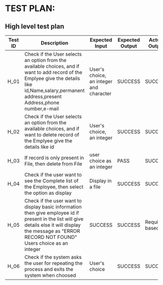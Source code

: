 # TEST PLAN:

## High level test plan

| Test ID |	Description |	Expected Input | Expected Output | Actual Output | Type Of Test |
| ---- | --------- |----- |---- | ----- | ------ |
| H_01 | Check if the User selects an option from the available choices, and if want to add record of the Emplyee give the details like id,Name,salary,permanent address,present Address,phone number,e-mail | User's choice, an integer and character | SUCCESS | SUCCESS | Requirement based |
| H_02 |	Check if the User selects an option from the available choices, and if want to delete record of the Emplyee give the details like id | User's choice, an integer | SUCCESS | SUCCESS | Requirement based |
| H_03 | If record is only present in File, then delete from File | user choice as an integer |	PASS | SUCCESS | Technical |
| H_04 | Check if the user want to see the Complete list of the Employee, then select the option as display |	Display in a file |	SUCCESS |	SUCCESS |	Required based |
| H_05 | Check if the user want to display basic information then give employee id if present in the list will give details else it will display the message as "ERROR RECORD NOT FOUND"	Users choice as an integer | SUCCESS |	SUCCESS |	Required based |
| H_06 | Check if the system asks the user for repeating the process and exits the system when choosed | User's choice | SUCCESS | SUCCESS | Scenario based |
